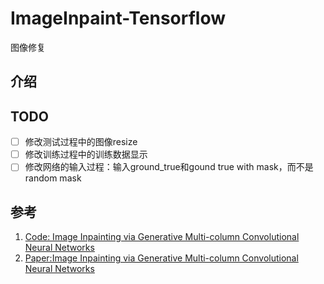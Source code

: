 # ImageInpaint-Tensorflow
图像修复

## 介绍



## TODO
- [ ] 修改测试过程中的图像resize
- [ ] 修改训练过程中的训练数据显示
- [ ] 修改网络的输入过程：输入ground_true和gound true with mask，而不是random mask

## 参考
1. [Code: Image Inpainting via Generative Multi-column Convolutional Neural Networks](https://github.com/shepnerd/inpainting_gmcnn)
2. [Paper:Image Inpainting via Generative Multi-column Convolutional Neural Networks](https://arxiv.org/pdf/1810.08771.pdf)